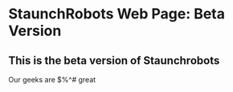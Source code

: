 # StaunchRobots Web Page: Beta Version

## This is the beta version of Staunchrobots
Our geeks are $%^# great